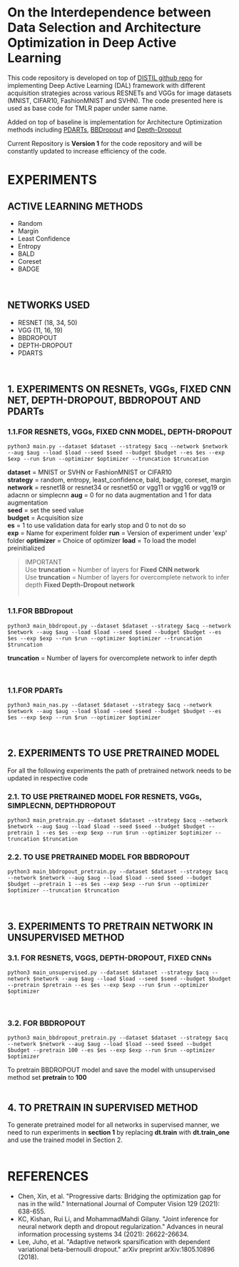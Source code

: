 # On the Interdependence between Data Selection and Architecture Optimization in Deep Active Learning

This code repository is developed on top of [DISTIL github repo](https://github.com/decile-team/distil) for implementing Deep Active Learning (DAL) framework with different acquisition strategies across various RESNETs and VGGs for image datasets (MNIST, CIFAR10, FashionMNIST and SVHN). The code presented here is used as base code for TMLR paper under same name. 

Added on top of baseline is implementation for Architecture Optimization methods including [PDARTs](https://link.springer.com/article/10.1007/s11263-020-01396-x), [BBDropout](https://openreview.net/pdf?id=SylU3jC5Y7) and [Depth-Dropout](https://proceedings.neurips.cc/paper_files/paper/2021/file/dfce06801e1a85d6d06f1fdd4475dacd-Paper.pdf)

Current Repository is **Version 1** for the code repository and will be constantly updated to increase efficiency of the code. 

# **EXPERIMENTS**

## **ACTIVE LEARNING METHODS**
- Random
- Margin
- Least Confidence
- Entropy
- BALD
- Coreset
- BADGE
<br >

## **NETWORKS USED**
- RESNET (18, 34, 50)
- VGG (11, 16, 19)
- BBDROPOUT
- DEPTH-DROPOUT
- PDARTS
<br >

## **1. EXPERIMENTS ON RESNETs, VGGs, FIXED CNN NET, DEPTH-DROPOUT, BBDROPOUT AND PDARTs**
### **1.1.FOR RESNETS, VGGs, FIXED CNN MODEL, DEPTH-DROPOUT**
```
python3 main.py --dataset $dataset --strategy $acq --network $network --aug $aug --load $load --seed $seed --budget $budget --es $es --exp $exp --run $run --optimizer $optimizer --truncation $truncation
```

**dataset** = MNIST or SVHN or FashionMNIST or CIFAR10  
**strategy** = random, entropy, least_confidence, bald, badge, coreset, margin  
**network** = resnet18 or resnet34 or resnet50 or vgg11 or vgg16 or vgg19 or adacnn or simplecnn 
**aug** = 0 for no data augmentation and 1 for data augmentation  
**seed** = set the seed value  
**budget** = Acquisition size  
**es** = 1 to use validation data for early stop and 0 to not do so  
**exp** = Name for experiment folder
**run** = Version of experiment under 'exp' folder
**optimizer** = Choice of optimizer
**load** = To load the model preinitialized
> IMPORTANT  
> Use **truncation** = Number of layers for **Fixed CNN network**  
> Use **truncation** = Number of layers for overcomplete network to infer depth **Fixed Depth-Dropout network**
<br ><br >

### **1.1.FOR BBDropout**
```
python3 main_bbdropout.py --dataset $dataset --strategy $acq --network $network --aug $aug --load $load --seed $seed --budget $budget --es $es --exp $exp --run $run --optimizer $optimizer --truncation $truncation
```
**truncation** = Number of layers for overcomplete network to infer depth

<br >

### **1.1.FOR PDARTs**
```
python3 main_nas.py --dataset $dataset --strategy $acq --network $network --aug $aug --load $load --seed $seed --budget $budget --es $es --exp $exp --run $run --optimizer $optimizer
```
<br >

## **2. EXPERIMENTS TO USE PRETRAINED MODEL**
For all the following experiments the path of pretrained network needs to be updated in respective code
<br >

### **2.1. TO USE PRETRAINED MODEL FOR RESNETS, VGGs, SIMPLECNN, DEPTHDROPOUT**
```
python3 main_pretrain.py --dataset $dataset --strategy $acq --network $network --aug $aug --load $load --seed $seed --budget $budget --pretrain 1 --es $es --exp $exp --run $run --optimizer $optimizer --truncation $truncation
```

### **2.2. TO USE PRETRAINED MODEL FOR BBDROPOUT**
```
python3 main_bbdropout_pretrain.py --dataset $dataset --strategy $acq --network $network --aug $aug --load $load --seed $seed --budget $budget --pretrain 1 --es $es --exp $exp --run $run --optimizer $optimizer --truncation $truncation
```
<br >

## **3. EXPERIMENTS TO PRETRAIN NETWORK IN UNSUPERVISED METHOD**
### **3.1. FOR RESNETS, VGGS, DEPTH-DROPOUT, FIXED CNNs**
```
python3 main_unsupervised.py --dataset $dataset --strategy $acq --network $network --aug $aug --load $load --seed $seed --budget $budget --pretrain $pretrain --es $es --exp $exp --run $run --optimizer $optimizer
```
<br >

### **3.2. FOR BBDROPOUT**
```
python3 main_bbdropout_pretrain.py --dataset $dataset --strategy $acq --network $network --aug $aug --load $load --seed $seed --budget $budget --pretrain 100 --es $es --exp $exp --run $run --optimizer $optimizer
```
To pretrain BBDROPOUT model and save the model with unsupervised method set **pretrain** to **100**
<br >
<br >
## **4. TO PRETRAIN IN SUPERVISED METHOD**
To generate pretrained model for all networks in supervised manner, we need to run experiments in **section 1** by replacing **dt.train** with **dt.train_one** and use the trained model in Section 2.
<br ><br >

# **REFERENCES**
- Chen, Xin, et al. "Progressive darts: Bridging the optimization gap for nas in the wild." International Journal of Computer Vision 129 (2021): 638-655.
- KC, Kishan, Rui Li, and MohammadMahdi Gilany. "Joint inference for neural network depth and dropout regularization." Advances in neural information processing systems 34 (2021): 26622-26634.
- Lee, Juho, et al. "Adaptive network sparsification with dependent variational beta-bernoulli dropout." arXiv preprint arXiv:1805.10896 (2018).

